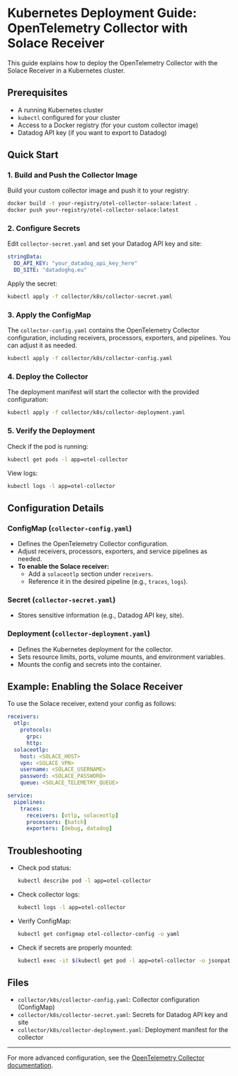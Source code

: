 # Kubernetes Deployment Guide: OpenTelemetry Collector with Solace Receiver

This guide explains how to deploy the OpenTelemetry Collector with the Solace Receiver in a Kubernetes cluster.

## Prerequisites

- A running Kubernetes cluster
- `kubectl` configured for your cluster
- Access to a Docker registry (for your custom collector image)
- Datadog API key (if you want to export to Datadog)

## Quick Start

### 1. Build and Push the Collector Image

Build your custom collector image and push it to your registry:
```bash
docker build -t your-registry/otel-collector-solace:latest .
docker push your-registry/otel-collector-solace:latest
```

### 2. Configure Secrets

Edit `collector-secret.yaml` and set your Datadog API key and site:
```yaml
stringData:
  DD_API_KEY: "your_datadog_api_key_here"
  DD_SITE: "datadoghq.eu"
```
Apply the secret:
```bash
kubectl apply -f collector/k8s/collector-secret.yaml
```

### 3. Apply the ConfigMap

The `collector-config.yaml` contains the OpenTelemetry Collector configuration, including receivers, processors, exporters, and pipelines. You can adjust it as needed.
```bash
kubectl apply -f collector/k8s/collector-config.yaml
```

### 4. Deploy the Collector

The deployment manifest will start the collector with the provided configuration:
```bash
kubectl apply -f collector/k8s/collector-deployment.yaml
```

### 5. Verify the Deployment

Check if the pod is running:
```bash
kubectl get pods -l app=otel-collector
```
View logs:
```bash
kubectl logs -l app=otel-collector
```

## Configuration Details

### ConfigMap (`collector-config.yaml`)
- Defines the OpenTelemetry Collector configuration.
- Adjust receivers, processors, exporters, and service pipelines as needed.
- **To enable the Solace receiver:**
  - Add a `solaceotlp` section under `receivers`.
  - Reference it in the desired pipeline (e.g., `traces`, `logs`).

### Secret (`collector-secret.yaml`)
- Stores sensitive information (e.g., Datadog API key, site).

### Deployment (`collector-deployment.yaml`)
- Defines the Kubernetes deployment for the collector.
- Sets resource limits, ports, volume mounts, and environment variables.
- Mounts the config and secrets into the container.

## Example: Enabling the Solace Receiver

To use the Solace receiver, extend your config as follows:

```yaml
receivers:
  otlp:
    protocols:
      grpc:
      http:
  solaceotlp:
    host: <SOLACE_HOST>
    vpn: <SOLACE_VPN>
    username: <SOLACE_USERNAME>
    password: <SOLACE_PASSWORD>
    queue: <SOLACE_TELEMETRY_QUEUE>

service:
  pipelines:
    traces:
      receivers: [otlp, solaceotlp]
      processors: [batch]
      exporters: [debug, datadog]
```

## Troubleshooting

- Check pod status:
  ```bash
  kubectl describe pod -l app=otel-collector
  ```
- Check collector logs:
  ```bash
  kubectl logs -l app=otel-collector
  ```
- Verify ConfigMap:
  ```bash
  kubectl get configmap otel-collector-config -o yaml
  ```
- Check if secrets are properly mounted:
  ```bash
  kubectl exec -it $(kubectl get pod -l app=otel-collector -o jsonpath='{.items[0].metadata.name}') -- env | grep DD_
  ```

## Files

- `collector/k8s/collector-config.yaml`: Collector configuration (ConfigMap)
- `collector/k8s/collector-secret.yaml`: Secrets for Datadog API key and site
- `collector/k8s/collector-deployment.yaml`: Deployment manifest for the collector

---

For more advanced configuration, see the [OpenTelemetry Collector documentation](https://opentelemetry.io/docs/collector/). 